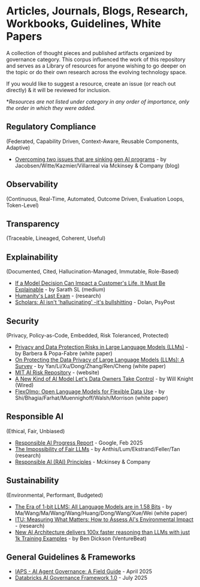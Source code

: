 # Articles, Journals, Blogs, Research, Workbooks, Guidelines, White Papers

A collection of thought pieces and published artifacts organized by governance category. This corpus influenced the work of this repository and serves as a Library of resources for anyone wishing to go deeper on the topic or do their own research across the evolving technology space.

If you would like to suggest a resource, create an issue (or reach out directly) & it will be reviewed for inclusion.

**Resources are not listed under category in any order of importance, only the order in which they were added.*

## Regulatory Compliance 
(Federated, Capability Driven, Context-Aware, Reusable Components, Adaptive)
- [Overcoming two issues that are sinking gen AI programs](https://www.mckinsey.com/capabilities/mckinsey-digital/our-insights/overcoming-two-issues-that-are-sinking-gen-ai-programs) - by Jacobsen/Witte/Kazmier/Villarreal via Mckinsey & Company (blog)

## Observability
(Continuous, Real-Time, Automated, Outcome Driven, Evaluation Loops, Token-Level)

## Transparency
(Traceable, Lineaged, Coherent, Useful)


## Explainability
(Documented, Cited, Hallucination-Managed, Immutable, Role-Based)
- [If a Model Decision Can Impact a Customer's Life, It Must Be Explainable](https://medium.com/@slsarath2/if-a-model-decision-can-impact-a-customers-life-it-must-be-explainable-2534f7199b47) - by Sarath SL (medium)
- [Humanity's Last Exam](https://agi.safe.ai/) - (research)
- [Scholars: AI isn't 'hallucinating' -it's bullshitting](https://www.psypost.org/scholars-ai-isnt-hallucinating-its-bullshitting/) - Dolan, PsyPost

## Security
(Privacy, Policy-as-Code, Embedded, Risk Toleranced, Protected)
- [Privacy and Data Protection Risks in Large Language Models (LLMs)](https://rm.coe.int/privacy-and-data-protection-risks-in-large-language-models-llms-v1-0/1680b631dd) - by Barbera & Popa-Fabre (white paper)
- [On Protecting the Data Privacy of Large Language Models (LLMs): A Survey](https://arxiv.org/pdf/2403.05156) - by Yan/Li/Xu/Dong/Zhang/Ren/Cheng (white paper)
- [MIT AI Risk Repository](https://airisk.mit.edu/) - (website)
- [A New Kind of AI Model Let's Data Owners Take Control](https://www.wired.com/story/flexolmo-ai-model-lets-data-owners-take-control/) - by Will Knight (Wired)
- [FlexOlmo: Open Language Models for Flexible Data Use](https://www.datocms-assets.com/64837/1752084947-flexolmo-5.pdf) - by Shi/Bhagia/Farhat/Muennighoff/Walsh/Morrison (white paper)
  
## Responsible AI
(Ethical, Fair, Unbiased)
- [Responsible AI Progress Report](https://ai.google/static/documents/ai-responsibility-update-published-february-2025.pdf) - Google, Feb 2025
- [The Impossibility of Fair LLMs](https://aclanthology.org/2025.acl-long.5/) - by Anthis/Lum/Ekstrand/Feller/Tan (research)
- [Responsible AI (RAI) Principles](https://www.mckinsey.com/capabilities/quantumblack/how-we-help-clients/generative-ai/responsible-ai-principles) - Mckinsey & Company

## Sustainability
(Environmental, Performant, Budgeted)
- [The Era of 1-bit LLMS: All Language Models are in 1.58 Bits](https://arxiv.org/pdf/2402.17764) - by Ma/Wang/Ma/Wang/Wang/Huang/Dong/Wang/Xue/Wei (white paper)
- [ITU: Measuring What Matters: How to Assess AI's Environmental Impact](https://www.itu.int/hub/publication/s-gen-gda-001-2025/) - (research)
- [New AI Architecture delivers 100x faster reasoning than LLMs with just 1k Training Examples](https://venturebeat.com/ai/new-ai-architecture-delivers-100x-faster-reasoning-than-llms-with-just-1000-training-examples/) - by Ben Dickson (VentureBeat)

## General Guidelines & Frameworks
- [IAPS - AI Agent Governance: A Field Guide](https://static1.squarespace.com/static/64edf8e7f2b10d716b5ba0e1/t/6801438c58c2692374995db0/1744913293841/Agent+Governance_+A+Field+Guide.pdf) - April 2025
- [Databricks AI Governance Framework 1.0](https://www.databricks.com/sites/default/files/2025-06/databricks-183717-whitepaper-databricks-ai-governance-framework.pdf) - July 2025
